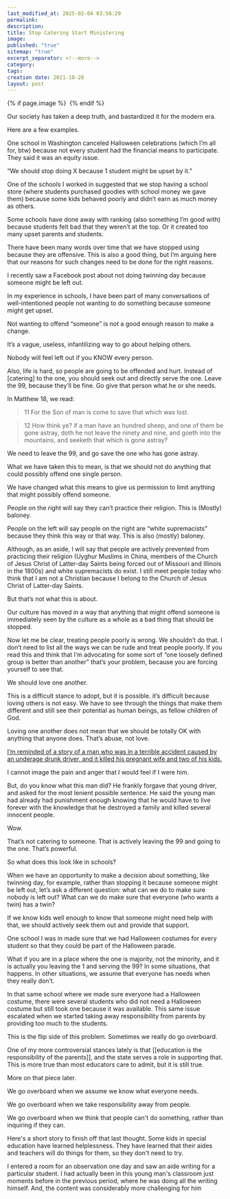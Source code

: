 ```yaml
---
last_modified_at: 2025-02-04 03:58:29
permalink: 
description: 
title: Stop Catering Start Ministering
image: 
published: "true"
sitemap: "true"
excerpt_separator: <!--more-->
category: 
tags: 
creation date: 2021-10-28
layout: post
---
```



{% if page.image %} <img src="{{ page.image }}" alt=""> {% endif %}

Our society has taken a deep truth, and bastardized it for the modern era.

Here are a few examples.

One school in Washington canceled Halloween celebrations (which I’m all for, btw) because not every student had the financial means to participate. They said it was an equity issue.

“We should stop doing X because 1 student might be upset by it.”

One of the schools I worked in suggested that we stop having a school store (where students purchased goodies with school money we gave them) because some kids behaved poorly and didn’t earn as much money as others.

Some schools have done away with ranking (also something I’m good with) because students felt bad that they weren’t at the top. Or it created too many upset parents and students.

There have been many words over time that we have stopped using because they are offensive. This is also a good thing, but I’m arguing here that our reasons for such changes need to be done for the right reasons.

I recently saw a Facebook post about not doing twinning day because someone might be left out.

In my experience in schools, I have been part of many conversations of well-intentioned people not wanting to do something because someone might get upset.

Not wanting to offend “someone” is not a good enough reason to make a change.

It’s a vague, useless, infantilizing way to go about helping others.

Nobody will feel left out if you KNOW every person.

Also, life is hard, so people are going to be offended and hurt. Instead of \[catering\] to the one, you should seek out and directly serve the one. Leave the 99, because they’ll be fine. Go give that person what he or she needs.

In Matthew 18, we read:

> 11 For the Son of man is come to save that which was lost.

> 12 How think ye? if a man have an hundred sheep, and one of them be gone astray, doth he not leave the ninety and nine, and goeth into the mountains, and seeketh that which is gone astray?

We need to leave the 99, and go save the one who has gone astray.

What we have taken this to mean, is that we should not do anything that could possibly offend one single person.

We have changed what this means to give us permission to limit anything that might possibly offend someone.

People on the right will say they can’t practice their religion. This is (Mostly) baloney.

People on the left will say people on the right are “white supremacists” because they think this way or that way. This is also (mostly) baloney.

Although, as an aside, I will say that people are actively prevented from practicing their religion (Uyghur Muslims in China, members of the Church of Jesus Christ of Latter-day Saints being forced out of Missouri and Illinois in the 1800s) and white supremacists do exist. I still meet people today who think that I am not a Christian because I belong to the Church of Jesus Christ of Latter-day Saints.

But that’s not what this is about.

Our culture has moved in a way that anything that might offend someone is immediately seen by the culture as a whole as a bad thing that should be stopped.

Now let me be clear, treating people poorly is wrong. We shouldn’t do that. I don’t need to list all the ways we can be rude and treat people poorly. If you read this and think that I’m advocating for some sort of “one loosely defined group is better than another” that’s your problem, because you are forcing yourself to see that.

We should love one another.

This is a difficult stance to adopt, but it is possible. it’s difficult because loving others is not easy. We have to see through the things that make them different and still see their potential as human beings, as fellow children of God.

Loving one another does not mean that we should be totally OK with anything that anyone does. That’s abuse, not love.

[I’m reminded of a story of a man who was in a terrible accident caused by an underage drunk driver, and it killed his pregnant wife and two of his kids.](https://newsroom.churchofjesuschrist.org/article/new-mormon-messages-video-tells-of-one-mans-decision-to-forgive)

I cannot image the pain and anger that I would feel if I were him.

But, do you know what this man did? He frankly forgave that young driver, and asked for the most lenient possible sentence. He said the young man had already had punishment enough knowing that he would have to live forever with the knowledge that he destroyed a family and killed several innocent people.

Wow.

That’s not catering to someone. That is actively leaving the 99 and going to the one. That’s powerful.

So what does this look like in schools?

When we have an opportunity to make a decision about something, like twinning day, for example, rather than stopping it because someone might be left out, let’s ask a different question: what can we do to make sure nobody is left out? What can we do make sure that everyone (who wants a twin) has a twin?

If we know kids well enough to know that someone might need help with that, we should actively seek them out and provide that support.

One school I was in made sure that we had Halloween costumes for every student so that they could be part of the Halloween parade.

What if you are in a place where the one is majority, not the minority, and it is actually you leaving the 1 and serving the 99? In some situations, that happens. In other situations, we assume that everyone has needs when they really don’t.

In that same school where we made sure everyone had a Halloween costume, there were several students who did not need a Halloween costume but still took one because it was available. This same issue escalated when we started taking away responsibility from parents by providing too much to the students.

This is the flip side of this problem. Sometimes we really do go overboard.

One of my more controversial stances lately is that \[\[education is the responsibility of the parents\]\], and the state serves a role in supporting that. This is more true than most educators care to admit, but it is still true.

More on that piece later.

We go overboard when we assume we know what everyone needs.

We go overboard when we take responsibility away from people.

We go overboard when we think that people can't do something, rather than inquiring if they can.

Here's a short story to finish off that last thought. Some kids in special education have learned helplessness. They have learned that their aides and teachers will do things for them, so they don't need to try.

I entered a room for an observation one day and saw an aide writing for a particular student. I had actually been in this young man's classroom just moments before in the previous period, where he was doing all the writing himself. And, the content was considerably more challenging for him
